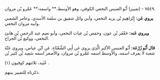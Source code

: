 ٧٥٤٩ - (تمييز) أَبُو العنبس النخعي الكوفي، وهو الأوسط،** واسمه:** عَمْرو بْن مروان.

**يروي عَن:** إِبْرَاهِيم بْن يزيد النخعي، وأبي وائل شقيق بن سلمة الأسدي، وعامر الشعبي وأبيه مروان النخعي.

**ويروي عَنه:** جَعْفَر بْن عون، وحفص بْن غياث النخعي، وأبو نعيم عبد الرحمن بْن هانئ النخعي، ووكيع بْن الجراح.

**قال أَبُو زُرْعَة:** أَبُو العنبس الأكبر الَّذِي يروي عَن أَبِي الشَّعْثَاءِ، عَنِ ابْنِ عباس، ويروي عَنْهُ شعبة لا يعرف اسمه، والأوسط اسمه عَمْرو بْن مروان، والأصغر اسمه سَعِيد بْن كثير بْن

عُبَيد، ثلاثتهم كوفيون (١) .

ذكرناه للتمييز بينهم.